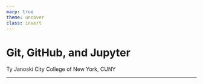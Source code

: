 ```yaml
---
marp: true
theme: uncover
class: invert
---
```


# Git, GitHub, and Jupyter

Ty Janoski
City College of New York, CUNY 

---
